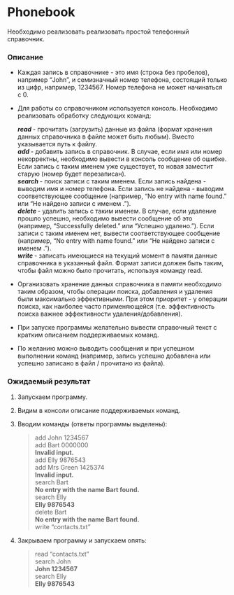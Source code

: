# Phonebook

Необходимо реализовать реализовать простой телефонный справочник.

### Описание
* Каждая запись в справочнике - это имя (строка без пробелов), например “John”, и семизначный номер телефона, состоящий только из цифр, например, 1234567. Номер телефона не может начинаться с 0.  
*  Для работы со справочником используется консоль. Необходимо реализовать обработку следующих команд:
  
    _**read <filename>**_ - прочитать (загрузить) данные из файла (формат хранения данных справочника в файле может быть любым). Вместо <filename> указывается путь к файлу.  
   _**add <name> <number>**_ - добавить запись в справочник. В случае, если имя или номер некорректны, необходимо вывести в консоль сообщение об ошибке. Если запись с таким именем уже существует, то новая заместит старую (номер будет перезаписан).  
   _**search <name>**_ - поиск записи с таким именем. Если запись найдена - выводим имя и номер телефона. Если запись не найдена - выводим соответствующее сообщение (например, “No entry with name <name> found.” или “Не найдено записи с именем <name>.”).  
   _**delete <name>**_ - удалить запись с таким именем. В случае, если удаление прошло успешно, необходимо вывести сообщение об это (например, “Successfully deleted.” или “Успешно удалено.”). Если записи с таким именем нет, вывести соответствующее сообщение (например, “No entry with name <name> found.” или “Не найдено записи с именем <name>.”).  
   _**write <filename>**_ - записать имеющиеся на текущий момент в памяти данные справочника в указанный файл. Формат записи должен быть таким, чтобы файл можно было прочитать, используя команду read. 

* Организовать хранение данных справочника в памяти необходимо таким образом, чтобы операции поиска, добавления и удаления были максимально эффективными. При этом приоритет - у операции поиска, как наиболее часто применяющейся (т.е. эффективность поиска важнее эффективности удаления/добавления). 
* При запуске программы желательно вывести справочный текст с кратким описанием поддерживаемых команд. 
* По желанию можно выводить сообщения и при успешном выполнении команд (например, запись успешно добавлена или успешно записано в файл / прочитано из файла). 

### Ожидаемый результат
1. Запускаем программу.
2. Видим в консоли описание поддерживаемых команд. 
3. Вводим команды (ответы программы выделены):  

   >add John 1234567  
    add Bart 0000000  
    **Invalid input.**  
    add Elly 9876543  
    add Mrs Green 1425374  
    **Invalid input.**  
    search Bart  
    **No entry with the name Bart found.**  
    search Elly  
    **Elly 9876543**   
    delete Bart  
    **No entry with the name Bart found.**  
    write “contacts.txt” 

4. Закрываем программу и запускаем опять: 
 
   >read “contacts.txt”  
   search John  
   **John 1234567**  
   search Elly  
   **Elly 9876543**